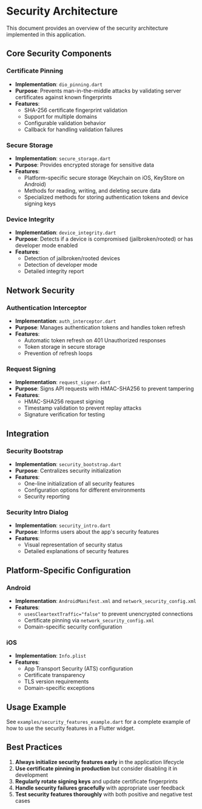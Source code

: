 # Security Architecture

This document provides an overview of the security architecture implemented in this application.

## Core Security Components

### Certificate Pinning

- **Implementation**: `dio_pinning.dart`
- **Purpose**: Prevents man-in-the-middle attacks by validating server certificates against known fingerprints
- **Features**:
  - SHA-256 certificate fingerprint validation
  - Support for multiple domains
  - Configurable validation behavior
  - Callback for handling validation failures

### Secure Storage

- **Implementation**: `secure_storage.dart`
- **Purpose**: Provides encrypted storage for sensitive data
- **Features**:
  - Platform-specific secure storage (Keychain on iOS, KeyStore on Android)
  - Methods for reading, writing, and deleting secure data
  - Specialized methods for storing authentication tokens and device signing keys

### Device Integrity

- **Implementation**: `device_integrity.dart`
- **Purpose**: Detects if a device is compromised (jailbroken/rooted) or has developer mode enabled
- **Features**:
  - Detection of jailbroken/rooted devices
  - Detection of developer mode
  - Detailed integrity report

## Network Security

### Authentication Interceptor

- **Implementation**: `auth_interceptor.dart`
- **Purpose**: Manages authentication tokens and handles token refresh
- **Features**:
  - Automatic token refresh on 401 Unauthorized responses
  - Token storage in secure storage
  - Prevention of refresh loops

### Request Signing

- **Implementation**: `request_signer.dart`
- **Purpose**: Signs API requests with HMAC-SHA256 to prevent tampering
- **Features**:
  - HMAC-SHA256 request signing
  - Timestamp validation to prevent replay attacks
  - Signature verification for testing

## Integration

### Security Bootstrap

- **Implementation**: `security_bootstrap.dart`
- **Purpose**: Centralizes security initialization
- **Features**:
  - One-line initialization of all security features
  - Configuration options for different environments
  - Security reporting

### Security Intro Dialog

- **Implementation**: `security_intro.dart`
- **Purpose**: Informs users about the app's security features
- **Features**:
  - Visual representation of security status
  - Detailed explanations of security features

## Platform-Specific Configuration

### Android

- **Implementation**: `AndroidManifest.xml` and `network_security_config.xml`
- **Features**:
  - `usesCleartextTraffic="false"` to prevent unencrypted connections
  - Certificate pinning via `network_security_config.xml`
  - Domain-specific security configuration

### iOS

- **Implementation**: `Info.plist`
- **Features**:
  - App Transport Security (ATS) configuration
  - Certificate transparency
  - TLS version requirements
  - Domain-specific exceptions

## Usage Example

See `examples/security_features_example.dart` for a complete example of how to use the security features in a Flutter widget.

## Best Practices

1. **Always initialize security features early** in the application lifecycle
2. **Use certificate pinning in production** but consider disabling it in development
3. **Regularly rotate signing keys** and update certificate fingerprints
4. **Handle security failures gracefully** with appropriate user feedback
5. **Test security features thoroughly** with both positive and negative test cases